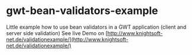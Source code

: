 # gwt-bean-validators-example
Little example how to use bean validators in a GWT application (client and server side validation)
See live Demo on [http://www.knightsoft-net.de/validationexample/](http://www.knightsoft-net.de/validationexample/)